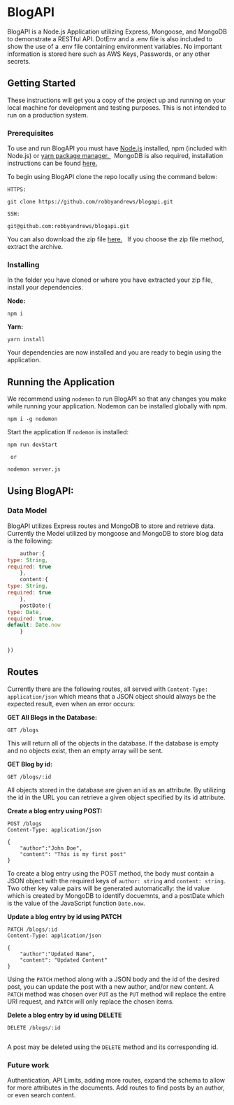 # BlogAPI

BlogAPI is a Node.js Application utilizing Express, Mongoose, and MongoDB to demonstrate a RESTful API.  DotEnv and a .env file is also included to show the use of a .env file containing environment variables.  No important information is stored here such as AWS Keys, Passwords, or any other secrets. 

## Getting Started

These instructions will get you a copy of the project up and running on your local machine for development and testing purposes. This is not intended to run on a production system.  

### Prerequisites

To use and run BlogAPI you must have [Node.js](https://nodejs.org/en/download/) installed, npm (included with Node.js) or [yarn package manager.  ](https://yarnpkg.com/getting-started/install)     &nbsp; MongoDB is also required, installation instructions can be found [here.](https://docs.mongodb.com/manual/installation/)

To begin using BlogAPI clone the repo locally using the command below:
```
HTTPS:

git clone https://github.com/robbyandrews/blogapi.git

SSH:

git@github.com:robbyandrews/blogapi.git

```

You can also download the zip file [here.](placeholder.htm) &nbsp; If you choose the zip file method, extract the archive.

### Installing

In the folder you have cloned or where you have extracted your zip file, install your dependencies. 

**Node:**
```
npm i
```

**Yarn:**
```
yarn install
```

Your dependencies are now installed and you are ready to begin using the application. 

## Running the Application

We recommend using `nodemon` to run BlogAPI so that any changes you make while running your application.  Nodemon can be installed globally with npm.
```
npm i -g nodemon
```

Start the application
If `nodemon` is installed:
```
npm run devStart 
 
 or

nodemon server.js
```

## Using BlogAPI:

### Data Model

BlogAPI utilizes Express routes and MongoDB to store and retrieve data. 
Currently the Model utilized by mongoose and MongoDB to store blog data is the following:
```JavaScript
    author:{
type: String,
required: true
    },
    content:{
type: String,
required: true
    },
    postDate:{
type: Date,
required: true,
default: Date.now
    }


})

```

## Routes
Currently there are the following routes, all served with `Content-Type: application/json` which means that a JSON object should always be the expected result, even when an error occurs:

**GET All Blogs in the Database:**
```HTTP
GET /blogs
```
This will return all of the objects in the database. If the database is empty and no objects exist, then an empty array will be sent. 

**GET Blog by id:**
```HTTP
GET /blogs/:id
```
All objects stored in the database are given an id as an attribute. By utilizing the id in the URL you can retrieve a given object specified by its id attribute.

**Create a blog entry using POST:**
```HTTP
POST /blogs
Content-Type: application/json

{
    "author":"John Doe",
    "content": "This is my first post"
}
```
To create a blog entry using the POST method, the body must contain a JSON object with the required keys of `author: string` and `content: string`. Two other key value pairs will be generated automatically: the id value which is created by MongoDB to identify docuemnts, and a postDate which is the value of the JavaScript function `Date.now`.


**Update a blog entry by id using PATCH** 
```HTTP
PATCH /blogs/:id
Content-Type: application/json

{
    "author":"Updated Name",
    "content": "Updated Content"
}
```
Using the `PATCH` method along with a JSON body and the id of the desired post, you can update the post with a new author, and/or new content.  A `PATCH` method was chosen over `PUT`  as the `PUT` method will replace the entire URI request, and `PATCH` will only replace the chosen items.


**Delete a blog entry by id using DELETE** 
```HTTP
DELETE /blogs/:id


```
A post may be deleted using the `DELETE` method and its corresponding id.

### Future work
Authentication, API Limits, adding more routes, expand the schema to allow for more attributes in the documents.  Add routes to find posts by an author, or even search content. 

